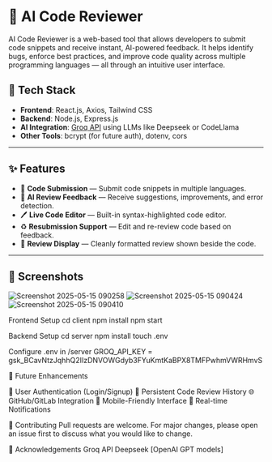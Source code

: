 # 🧠 AI Code Reviewer

AI Code Reviewer is a web-based tool that allows developers to submit code snippets and receive instant, AI-powered feedback. It helps identify bugs, enforce best practices, and improve code quality across multiple programming languages — all through an intuitive user interface.

## 🔧 Tech Stack

- **Frontend**: React.js, Axios, Tailwind CSS
- **Backend**: Node.js, Express.js
- **AI Integration**: [Groq API](https://groq.com/) using LLMs like Deepseek or CodeLlama
- **Other Tools**: bcrypt (for future auth), dotenv, cors

---

## ✨ Features

- 🚀 **Code Submission** — Submit code snippets in multiple languages.
- 🧠 **AI Review Feedback** — Receive suggestions, improvements, and error detection.
- 🖊️ **Live Code Editor** — Built-in syntax-highlighted code editor.
- ♻️ **Resubmission Support** — Edit and re-review code based on feedback.
- 📜 **Review Display** — Cleanly formatted review shown beside the code.
---

## 📸 Screenshots

![Screenshot 2025-05-15 090258](https://github.com/user-attachments/assets/40fd534a-a50b-44bd-9795-e7bcaa9ef0df)
![Screenshot 2025-05-15 090424](https://github.com/user-attachments/assets/e899a1b2-f78d-4a19-afe3-43f0a22bb806)
![Screenshot 2025-05-15 090410](https://github.com/user-attachments/assets/4f07de9d-184e-4718-91ef-b01adcddf5e0)

Frontend Setup
cd client
npm install
npm start

Backend Setup
cd server
npm install
touch .env

Configure .env in /server
GROQ_API_KEY = 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

📌 Future Enhancements

🔐 User Authentication (Login/Signup)
💾 Persistent Code Review History
🌐 GitHub/GitLab Integration
📲 Mobile-Friendly Interface
📢 Real-time Notifications

🙌 Contributing
Pull requests are welcome. For major changes, please open an issue first to discuss what you would like to change.

🤝 Acknowledgements
Groq API
Deepseek
[OpenAI GPT models]





